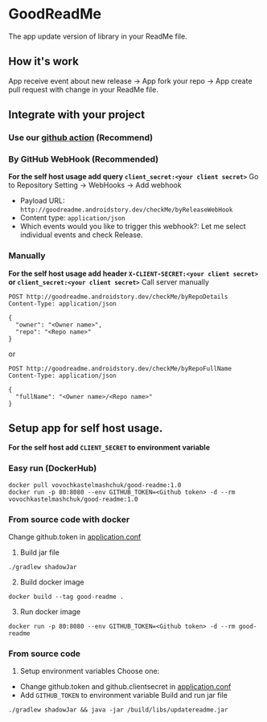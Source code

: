 # GoodReadMe
The app update version of library in your ReadMe file.

## How it's work
App receive event about new release -> App fork your repo -> App create pull request with change in your ReadMe file.

## Integrate with your project
### Use our [github action](https://github.com/GoodReadMe/GoodReadMeAction) (Recommend)

### By GitHub WebHook (Recommended)
**For the self host usage add query `client_secret:<your client secret>`**
Go to Repository Setting -> WebHooks -> Add webhook 
 - Payload URL: `http://goodreadme.androidstory.dev/checkMe/byReleaseWebHook`
 - Content type: `application/json`
 - Which events would you like to trigger this webhook?: Let me select individual events and check Release. 
 
### Manually
**For the self host usage add header `X-CLIENT-SECRET:<your client secret>` or `client_secret:<your client secret>`** 
Call server manually
```http request
POST http://goodreadme.androidstory.dev/checkMe/byRepoDetails
Content-Type: application/json

{
  "owner": "<Owner name>",
  "repo": "<Repo name>"
}
```
or
```http request
POST http://goodreadme.androidstory.dev/checkMe/byRepoFullName
Content-Type: application/json

{
  "fullName": "<Owner name>/<Repo name>"
}
```

## Setup app for self host usage.
**For the self host add `CLIENT_SECRET` to environment variable** 
### Easy run (DockerHub)
```shell script
docker pull vovochkastelmashchuk/good-readme:1.0
docker run -p 80:8080 --env GITHUB_TOKEN=<Github token> -d --rm vovochkastelmashchuk/good-readme:1.0
```

### From source code with docker
Change github.token in [application.conf](resources/application.conf)
1. Build jar file
```shell script
./gradlew shadowJar 
```
2. Build docker image
```shell script
docker build --tag good-readme .
```
3. Run docker image
```shell script
docker run -p 80:8080 --env GITHUB_TOKEN=<Github token> -d --rm good-readme
```

### From source code
1. Setup environment variables
Choose one:
 - Change github.token and github.clientsecret in [application.conf](resources/application.conf)
 - Add `GITHUB_TOKEN` to environment variable
Build and run jar file
```shell script
./gradlew shadowJar && java -jar /build/libs/updatereadme.jar 
```
